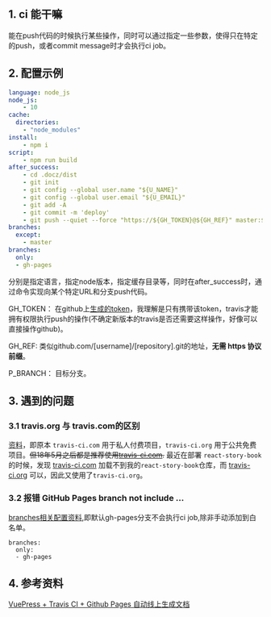 ## 1. ci 能干嘛

能在push代码的时候执行某些操作，同时可以通过指定一些参数，使得只在特定的push，或者commit message时才会执行ci job。  

## 2. 配置示例  

```yml
language: node_js
node_js:
    - 10
cache:
  directories:
    - "node_modules"
install:
    - npm i
script:
    - npm run build
after_success:
    - cd .docz/dist
    - git init
    - git config --global user.name "${U_NAME}"
    - git config --global user.email "${U_EMAIL}"
    - git add -A
    - git commit -m 'deploy'
    - git push --quiet --force "https://${GH_TOKEN}@${GH_REF}" master:${P_BRANCH}
branches:
  except:
    - master
branches:
  only:
  - gh-pages
```  
分别是指定语言，指定node版本，指定缓存目录等，同时在after_success时，通过命令实现向某个特定URL和分支push代码。  

GH_TOKEN： 在github上[生成的token](https://github.com/settings/tokens)，我理解是只有携带该token，travis才能拥有权限执行push的操作(不确定新版本的travis是否还需要这样操作，好像可以直接操作github)。   

GH_REF: 类似github.com/[username]/[repository].git的地址，**无需 https 协议前缀**。  

P_BRANCH： 目标分支。  

## 3. 遇到的问题
### 3.1 travis.org 与 travis.com的区别
[资料](https://devops.stackexchange.com/questions/1201/whats-the-difference-between-travis-ci-org-and-travis-ci-com)，即原本 `travis-ci.com` 用于私人付费项目，`travis-ci.org` 用于公共免费项目。~~但18年5月之后都是推荐使用[travis-ci.com](https://travis-ci.com/).~~ 最近在部署 `react-story-book`的时候，发现 [travis-ci.com](https://travis-ci.com) 加载不到我的`react-story-book`仓库，而 [travis-ci.org](https://travis-ci.org) 可以，因此又使用了`travis-ci.org`。

### 3.2 报错 GitHub Pages branch not include  ...
[branches相关配置资料](https://docs.travis-ci.com/user/customizing-the-build#building-specific-branches),即默认gh-pages分支不会执行ci job,除非手动添加到白名单。  

```
branches:
  only:
  - gh-pages
```

## 4. 参考资料
[VuePress + Travis CI + Github Pages 自动线上生成文档](https://juejin.im/post/5d0715f6f265da1ba56b1e01#comment)